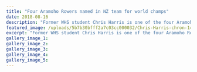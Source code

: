```yaml
---
title: "Four Aramoho Rowers named in NZ team for world champs"
date: 2018-08-16
description: "Former WHS student Chris Harris is one of the four Aramoho Rowers named in NZ team for world champs..."
featured_image: /uploads/5b7b30bfff2a7c03cc000032/Chris-Harris-chron-14-aug.PNG
excerpt: "Former WHS student Chris Harris is one of the four Aramoho Rowers named in NZ team for world champs."
gallery_image_1: 
gallery_image_2: 
gallery_image_3: 
gallery_image_4: 
gallery_image_5: 
---
```

